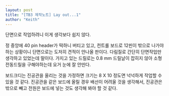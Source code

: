 ```yaml
---
layout: post
title: "[TB3 제작노트] Lay out...1"
author: "Keith"
---
```


단면으로 작업하려니 이게 생각보다 쉽지 않다.

정 중앙에 40 pin header가 떡하니 버티고 있고, 컨트롤 보드로 12핀이 밖으로 나가야 하는 상황이니 단면으로는 도저히 견적이 안나올 판이다. 다림질로 간단히 단면작업만 생각하고 있었는데 말이다. 가지고 있는 드릴로는 0.8 mm 드릴날이 잡히지 않아 소형 전동드릴을 구해야하는데 요거 눈에 잘 안띤다.

보드크디는 진공관을 올리는 것을 가정하면 크기는 8 X 10 정도면 넉넉하게 작업할 수 있을 것 같다. 진공관을 같은 보드에 올릴 경우 배선이 어려울 것을 생각해서, 진공관은 밖으로 빼고 전원은 보드에 넣는 것도 생각해 봐야 할 것 같다.


